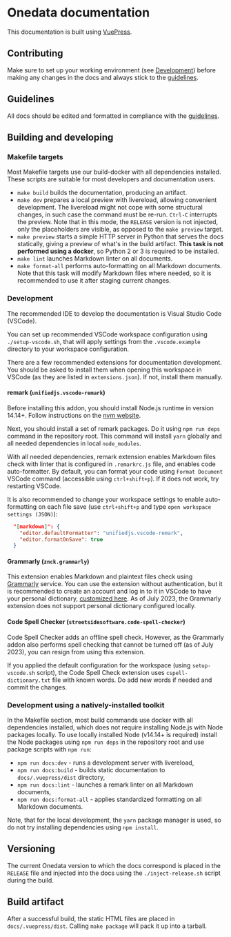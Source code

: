 # Onedata documentation

This documentation is built using [VuePress](https://vuepress.vuejs.org).

## Contributing

Make sure to set up your working environment (see [Development](#development))
before making any changes in the docs and always stick to the [guidelines](GUIDELINES.md).

## Guidelines

All docs should be edited and formatted in compliance with the [guidelines](GUIDELINES.md).

## Building and developing

### Makefile targets

Most Makefile targets use our build-docker with all dependencies installed.
These scripts are suitable for most developers and documentation users.

* `make build` builds the documentation, producing an artifact.
* `make dev` prepares a local preview with livereload, allowing
  convenient development. The livereload might not cope with some structural
  changes, in such case the command must be re-run. `Ctrl-C` interrupts the preview.
  Note that in this mode, the `RELEASE` version is not injected, only the
  placeholders are visible, as opposed to the `make preview` target.
* `make preview` starts a simple HTTP server in Python that serves the docs
  statically, giving a preview of what's in the build artifact. **This task is not
  performed using a docker**, so Python 2 or 3 is required to be installed.
* `make lint` launches Markdown linter on all documents.
* `make format-all` performs auto-formatting on all Markdown documents.
  Note that this task will modify Markdown files where needed, so it is
  recommended to use it after staging current changes.

### Development

The recommended IDE to develop the documentation is Visual Studio Code (VSCode).

You can set up recommended VSCode workspace configuration using
`./setup-vscode.sh`, that will apply settings from the `.vscode.example` directory to your
workspace configuration.

There are a few recommended extensions for documentation development. You should be
asked to install them when opening this workspace in VSCode (as they are listed in
`extensions.json`). If not, install them manually.

#### remark (`unifiedjs.vscode-remark`)

Before installing this addon, you should install Node.js runtime in version 14.14+. Follow
instructions on the [nvm website](https://github.com/nvm-sh/nvm#installing-and-updating).

Next, you should install a set of remark packages. Do it using `npm run deps` command in
the repository root. This command will install `yarn` globally and all needed dependencies
in local `node_modules`.

With all needed dependencies, remark extension enables Markdown files check with linter
that is configured in `.remarkrc.js` file, and enables code auto-formatter. By default,
you can format your code using `Format Document` VSCode command (accessible
using `ctrl+shift+p`). If it does not work, try restarting VSCode.

It is also recommended to change your workspace settings to enable auto-formatting on each
file save (use `ctrl+shift+p` and type `open workspace settings (JSON)`):

```json
  "[markdown]": {
    "editor.defaultFormatter": "unifiedjs.vscode-remark",
    "editor.formatOnSave": true
  }
```

#### Grammarly (`znck.grammarly`)

This extension enables Markdown and plaintext files check using
[Grammarly](https://www.grammarly.com/) service. You can use the extension without
authentication, but it is recommended to create an account and log in to it in VSCode
to have your personal dictionary, [customized here](https://account.grammarly.com/customize).
As of July 2023, the Grammarly extension does not support personal dictionary configured locally.

#### Code Spell Checker (`streetsidesoftware.code-spell-checker`)

Code Spell Checker adds an offline spell check. However, as the Grammarly addon also
performs spell checking that cannot be turned off (as of July 2023), you can resign from
using this extension.

If you applied the default configuration for the workspace (using `setup-vscode.sh`
script), the Code Spell Check extension uses `cspell-dictionary.txt` file with known
words. Do add new words if needed and commit the changes.

### Development using a natively-installed toolkit

In the Makefile section, most build commands use docker with all dependencies installed,
which does not require installing Node.js with Node packages locally. To use locally
installed Node (v14.14+ is required) install the Node packages using `npm run deps` in
the repository root and use package scripts with `npm run`:

* `npm run docs:dev` - runs a development server with livereload,
* `npm run docs:build` - builds static documentation to `docs/.vuepress/dist` directory,
* `npm run docs:lint` - launches a remark linter on all Markdown documents,
* `npm run docs:format-all` - applies standardized formatting on all Markdown documents.

Note, that for the local development, the `yarn` package manager is used, so do not try
installing dependencies using `npm install`.

## Versioning

The current Onedata version to which the docs correspond is placed in the
`RELEASE` file and injected into the docs using the `./inject-release.sh`
script during the build.

## Build artifact

After a successful build, the static HTML files are placed in `docs/.vuepress/dist`.
Calling `make package` will pack it up into a tarball.
